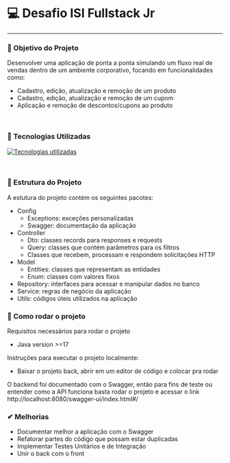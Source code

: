 # 💻 Desafio ISI Fullstack Jr

---

### 🎯 Objetivo do Projeto
Desenvolver uma aplicação de ponta a ponta simulando um fluxo real de vendas dentro de um ambiente corporativo, focando em funcionalidades como:
- Cadastro, edição, atualização e remoção de um produto
- Cadastro, edição, atualização e remoção de um cupom
- Aplicação e remoção de descontos/cupons ao produto

<br>

### 🚀 Tecnologias Utilizadas
[![Tecnologias utilizadas](https://skillicons.dev/icons?i=java,spring,postgresql,angular)](https://skillicons.dev)

<br>

### 📁 Estrutura do Projeto
A estutura do projeto contém os seguintes pacotes:
- Config
  - Exceptions: exceções personalizadas
  - Swagger: documentação da aplicação
- Controller 
  - Dto: classes records para responses e requests
  - Query: classes que contém parâmetros para os filtros
  - Classes que recebem, processam e respondem solicitações HTTP
- Model
  - Entities: classes que representam as entidades
  - Enum: classes com valores fixos
- Repository: interfaces para acessar e manipular dados no banco 
- Service: regras de negócio da aplicação
- Utils: códigos úteis utilizados na aplicação

### 🎉 Como rodar o projeto
Requisitos necessários para rodar o projeto
- Java version >=17

Instruções para executar o projeto localmente:
- Baixar o projeto back, abrir em um editor de código e colocar pra rodar

O backend foi documentado com o Swagger, então para fins de teste ou entender como a API funciona basta rodar 
o projeto e acessar o link http://localhost:8080/swagger-ui/index.html#/

### ✔ Melhorias
- Documentar melhor a aplicação com o Swagger
- Refatorar partes do código que possam estar duplicadas
- Implementar Testes Unitários e de Integração
- Unir o back com o front
